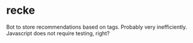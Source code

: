 # recke
Bot to store recommendations based on tags. Probably very inefficiently. Javascript does not require testing, right?
